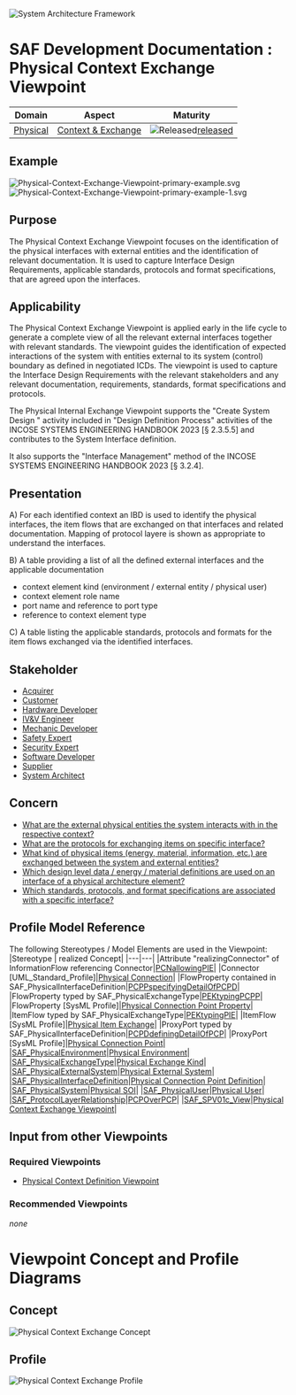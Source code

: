 ![System Architecture Framework](../../diagrams/Banner_SAF.png)
# SAF Development Documentation : Physical Context Exchange Viewpoint
|**Domain**|**Aspect**|**Maturity**|
| --- | --- | --- |
|[Physical](../../domains.md#Domain-Physical)|[Context & Exchange](../../aspects.md#Aspect-Context-&-Exchange)|![Released](../../diagrams/Symbol_confirmed.png )[released](../../using-saf/maturity.md#released)|
## Example
![Physical-Context-Exchange-Viewpoint-primary-example.svg](../../diagrams/vp-examples/Physical-Context-Exchange-Viewpoint-primary-example.svg)
![Physical-Context-Exchange-Viewpoint-primary-example-1.svg](../../diagrams/vp-examples/Physical-Context-Exchange-Viewpoint-primary-example-1.svg)
## Purpose
The Physical Context Exchange Viewpoint focuses on the identification of the physical interfaces with external entities and the identification of relevant documentation. It is used to capture Interface Design Requirements, applicable standards, protocols and format specifications, that are agreed upon the interfaces.

## Applicability
The Physical Context Exchange Viewpoint is applied early in the life cycle to generate a complete view of all the relevant external interfaces together with relevant standards.
The viewpoint guides the identification of expected interactions of the system with entities external to its system (control) boundary as defined in negotiated ICDs.
The viewpoint is used to capture the Interface Design Requirements with the relevant stakeholders and any relevant documentation, requirements, standards, format specifications and protocols.

The Physical Internal Exchange Viewpoint supports the "Create System Design " activity included in "Design Definition Process" activities of the INCOSE SYSTEMS ENGINEERING HANDBOOK 2023 [§ 2.3.5.5] and contributes to the System Interface definition.

It also supports the "Interface Management" method of the INCOSE SYSTEMS ENGINEERING HANDBOOK 2023 [§ 3.2.4].
## Presentation
A) For each identified context an IBD is used to identify the physical interfaces, the item flows that are exchanged on that interfaces and related documentation.
Mapping of protocol layere is shown as appropriate to understand the interfaces.


B) A table providing a list of all the defined external interfaces and the applicable documentation
* context element kind (environment / external entity / physical user)
* context element role name
* port name and reference to port type
* reference to context element type


C) A table listing the applicable standards, protocols and formats for the item flows exchanged via the identified interfaces.

<undefined>

## Stakeholder
* [Acquirer](../../stakeholders.md#Acquirer)
* [Customer](../../stakeholders.md#Customer)
* [Hardware Developer](../../stakeholders.md#Hardware-Developer)
* [IV&V Engineer](../../stakeholders.md#IV&V-Engineer)
* [Mechanic Developer](../../stakeholders.md#Mechanic-Developer)
* [Safety Expert](../../stakeholders.md#Safety-Expert)
* [Security Expert](../../stakeholders.md#Security-Expert)
* [Software Developer](../../stakeholders.md#Software-Developer)
* [Supplier](../../stakeholders.md#Supplier)
* [System Architect](../../stakeholders.md#System-Architect)
## Concern
* [What are the external physical entities the system interacts with in the respective context?](../../concerns.md#_2021x_2_8710274_1674576758710_759449_23186)
* [What are the protocols for exchanging items on specific interface?](../../concerns.md#_2021x_2_8710274_1674576759247_884832_23642)
* [What kind of physical items (energy, material, information, etc.) are exchanged between the system and external entities?](../../concerns.md#_2021x_2_8710274_1674576758698_132348_23172)
* [Which design level data / energy / material definitions are used on an interface of a physical architecture element?](../../concerns.md#_2021x_2_8710274_1674576758561_575110_23056)
* [Which standards, protocols, and format specifications are associated with a specific interface?](../../concerns.md#_2021x_2_8710274_1674576758891_215548_23373)
## Profile Model Reference
The following Stereotypes / Model Elements are used in the Viewpoint:
|Stereotype | realized Concept|
|---|---|
|Attribute "realizingConnector" of InformationFlow referencing Connector|[PCNallowingPIE](../concept/concepts.md#PCNallowingPIE)|
|Connector [UML_Standard_Profile]|[Physical Connection](../concept/concepts.md#Physical-Connection)|
|FlowProperty contained in SAF_PhysicalInterfaceDefinition|[PCPPspecifyingDetailOfPCPD](../concept/concepts.md#PCPPspecifyingDetailOfPCPD)|
|FlowProperty typed by SAF_PhysicalExchangeType|[PEKtypingPCPP](../concept/concepts.md#PEKtypingPCPP)|
|FlowProperty [SysML Profile]|[Physical Connection Point Property](../concept/concepts.md#Physical-Connection-Point-Property)|
|ItemFlow typed by SAF_PhysicalExchangeType|[PEKtypingPIE](../concept/concepts.md#PEKtypingPIE)|
|ItemFlow [SysML Profile]|[Physical Item Exchange](../concept/concepts.md#Physical-Item-Exchange)|
|ProxyPort typed by SAF_PhysicalInterfaceDefinition|[PCPDdefiningDetailOfPCP](../concept/concepts.md#PCPDdefiningDetailOfPCP)|
|ProxyPort [SysML Profile]|[Physical Connection Point](../concept/concepts.md#Physical-Connection-Point)|
|[SAF_PhysicalEnvironment](../../stereotypes.md#SAF_PhysicalEnvironment)|[Physical Environment](../concept/concepts.md#Physical-Environment)|
|[SAF_PhysicalExchangeType](../../stereotypes.md#SAF_PhysicalExchangeType)|[Physical Exchange Kind](../concept/concepts.md#Physical-Exchange-Kind)|
|[SAF_PhysicalExternalSystem](../../stereotypes.md#SAF_PhysicalExternalSystem)|[Physical External System](../concept/concepts.md#Physical-External-System)|
|[SAF_PhysicalInterfaceDefinition](../../stereotypes.md#SAF_PhysicalInterfaceDefinition)|[Physical Connection Point Definition](../concept/concepts.md#Physical-Connection-Point-Definition)|
|[SAF_PhysicalSystem](../../stereotypes.md#SAF_PhysicalSystem)|[Physical SOI](../concept/concepts.md#Physical-SOI)|
|[SAF_PhysicalUser](../../stereotypes.md#SAF_PhysicalUser)|[Physical User](../concept/concepts.md#Physical-User)|
|[SAF_ProtocolLayerRelationship](../../stereotypes.md#SAF_ProtocolLayerRelationship)|[PCPOverPCP](../concept/concepts.md#PCPOverPCP)|
|[SAF_SPV01c_View](../../stereotypes.md#SAF_SPV01c_View)|[Physical Context Exchange Viewpoint](../concept/concepts.md#Physical-Context-Exchange-Viewpoint)|
## Input from other Viewpoints
### Required Viewpoints
* [Physical Context Definition Viewpoint](Physical-Context-Definition-Viewpoint.md)
### Recommended Viewpoints
*none*
# Viewpoint Concept and Profile Diagrams
## Concept
![Physical Context Exchange Concept](diagrams/Physical-Context-Exchange-Concept.svg)
## Profile
![Physical Context Exchange Profile](diagrams/Physical-Context-Exchange-Profile.svg)
